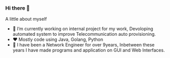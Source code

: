 ### Hi there 👋

<!--
**Nafis28/nafis28** is a ✨ _special_ ✨ repository because its `README.md` (this file) appears on your GitHub profile.
-->

A little about myself


- 🔭 I’m currently working on internal project for my work, Devoloping automated system to improve Telecommunication auto provisioning. 
- ❤️ Mostly code using Java, Golang, Python
- 🤔 I have been a Network Engineer for over 9years, Inbetween these years I have made programs and application on GUI and Web Interfaces.





